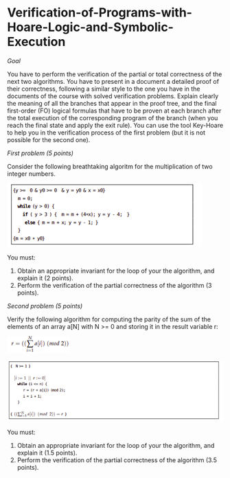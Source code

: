 # Verification-of-Programs-with-Hoare-Logic-and-Symbolic-Execution

_Goal_

You have to perform the verification of the partial or total correctness of the next two algorithms. You have to present in a document a detailed proof of their correctness, following a similar style to the one you have in the documents of the course with solved verification problems. Explain clearly the meaning of all the branches that appear in the proof tree, and the final first-order (FO) logical formulas that have to be proven at each branch after the total execution of the corresponding program of the branch (when you reach the final state and apply the exit rule). You can use the tool Key-Hoare to help you in the verification process of the first problem (but it is not possible for the second one).

_First problem (5 points)_

Consider the following breathtaking algoritm for the multiplication of two integer numbers.

![ex1](https://github.com/marc7666/Verification-of-Programs-with-Hoare-Logic-and-Symbolic-Execution/blob/main/Documentation/images/Screenshot%20from%202022-03-30%2016-23-46.png?raw=true)

You must:

1. Obtain an appropriate invariant for the loop of your the algorithm, and explain it (2 points).
2. Perform the verification of the partial correctness of the algorithm (3 points).

_Second problem (5 points)_

Verify the following algorithm for computing the parity of the sum of the elements of an array a[N] with N >= 0 and storing it in the result variable r:


![formulaP2](https://github.com/marc7666/Verification-of-Programs-with-Hoare-Logic-and-Symbolic-Execution/blob/main/Documentation/images/formula.png?raw=true)

![codiP2](https://github.com/marc7666/Verification-of-Programs-with-Hoare-Logic-and-Symbolic-Execution/blob/main/Documentation/images/codi.png?raw=true)

You must:

1. Obtain an appropriate invariant for the loop of your the algorithm, and explain it (1.5 points).
2. Perform the verification of the partial correctness of the algorithm (3.5 points).

